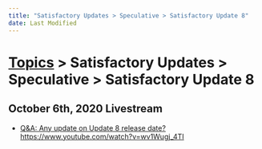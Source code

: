 ```yaml
---
title: "Satisfactory Updates > Speculative > Satisfactory Update 8"
date: Last Modified
---
```

# [Topics](../../../topics.md) > Satisfactory Updates > Speculative > Satisfactory Update 8

## October 6th, 2020 Livestream
* [Q&A: Any update on Update 8 release date?](../../../transcriptions/yt-wv1Wugj_4TI.md) https://www.youtube.com/watch?v=wv1Wugj_4TI

